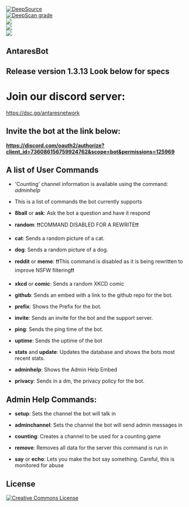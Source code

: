 [![DeepSource](https://deepsource.io/gh/Antares-Network/AntaresBot.svg/?label=active+issues&show_trend=true)](https://deepsource.io/gh/Antares-Network/AntaresBot/?ref=repository-badge)  
[![DeepScan grade](https://deepscan.io/api/teams/13494/projects/16475/branches/354970/badge/grade.svg)](https://deepscan.io/dashboard#view=project&tid=13494&pid=16475&bid=354970)  
![](https://img.shields.io/github/repo-size/Antares-Network/AntaresBot?color=Green&style=flat-square)  
![](https://img.shields.io/tokei/lines/github/Antares-Network/AntaresBot?style=flat-square)   
![](https://cdn.discordapp.com/icons/649703068799336454/1a7ef8f706cd60d62547d2c7dc08d6f0.png)  
## AntaresBot
## Release version 1.3.13 Look below for specs


# Join our discord server:
https://dsc.gg/antaresnetwork


## Invite the bot at the link below:
**https://discord.com/oauth2/authorize?client_id=736086156759924762&scope=bot&permissions=125969**

## A list of User Commands
- 'Counting' channel information is available using the command: *adminhelp*

- This is a list of commands the bot currently supports

- **8ball** or **ask**: Ask the bot a question and have it respond

- **random**: ❗❗COMMAND DISABLED FOR A REWRITE❗❗

- **cat**: Sends a random picture of a cat.

- **dog**: Sends a random picture of a dog.

- **reddit** or **meme**: ❗❗This command is disabled as it is being rewritten to improve NSFW filtering❗❗

- **xkcd** or **comic**: Sends a random XKCD comic

- **github**: Sends an embed with a link to the github repo for the bot.

- **prefix**: Shows the Prefix for the bot.

- **invite**: Sends an invite for the bot and the support server.

- **ping**: Sends the ping time of the bot.

- **uptime**: Sends the uptime of the bot

- **stats** and **update**: Updates the database and shows the bots most recent stats.

- **adminhelp**: Shows the Admin Help Embed

- **privacy**: Sends in a dm, the privacy policy for the bot.

## Admin Help Commands:

- **setup**: Sets the channel the bot will talk in

- **adminchannel**: Sets the channel the bot will send admin messages in

- **counting**: Creates a channel to be used for a counting game

- **remove**: Removes all data for the server this command is run in

- **say** or **echo**: Lets you make the bot say something. Careful, this is monitored for abuse


## License

<a rel="license" href="http://creativecommons.org/licenses/by-nc-nd/3.0/"><img alt="Creative Commons License" style="border-width:0" src="https://i.creativecommons.org/l/by-nc-nd/3.0/88x31.png" /></a>
